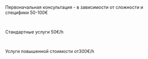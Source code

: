 Первоначальная консультация -  в зависимости от сложности и специфики <span>50-100€</span>

<br/>

Стандартные услуги <span>50€/h</span>

<br/>

Услуги повышенной стоимости <span>от300€/h</span>
&nbsp;
